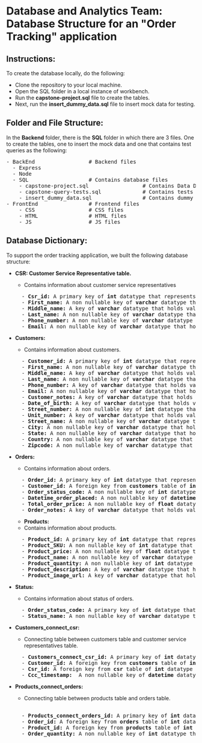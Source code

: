 # Database and Analytics Team: Database Structure for an "Order Tracking" application

## Instructions: 
To create the database locally, do the following: 
  - Clone the repository to your local machine.
  - Open the SQL folder in a local instance of workbench.
  - Run the **capstone-project.sql** file to create the tables. 
  - Next, run the **insert_dummy_data.sql** file to insert mock data for testing. 


## Folder and File Structure:

In the **Backend** folder, there is the **SQL** folder in which there are 3 files. One to create the tables, one to insert the mock data and one that contains test queries as the following:

<pre>
- BackEnd                 # Backend files 
  - Express              
  - Node              
  - SQL                   # Contains database files
    - capstone-project.sql                 # Contains Data Definition Language of the database
    - capstone-query-tests.sql             # Contains tests queries
    - insert_dummy_data.sql                # Contains dummy data. 
- FrontEnd                # Frontend files
    - CSS                 # CSS files 
    - HTML                # HTML files
    - JS                  # JS files
</pre>

## Database Dictionary: 

To support the order tracking application, we built the following database structure: 

- **CSR: Customer Service Representative table.**
  - Contains information about customer service representatives 
  <pre>
    - <b>Csr_id:</b> A primary key of <b>int</b> datatype that represents a unique ID for each customer service representative. 
    - <b>First_name:</b> A non nullable key of <b>varchar</b> datatype that holds values for the first names of customer service representatives.
    - <b>Middle_name:</b> A key of <b>varchar</b> datatype that holds values for the middle names of customer service representatives.
    - <b>Last_name:</b> A non nullable key of <b>varchar</b> datatype that holds values for the middle names of customer service representatives.
    - <b>Phone_number:</b> A non nullable key of <b>varchar</b> datatype that holds values for the phone numbers of customer service representatives.
    - <b>Email:</b> A non nullable key of <b>varchar</b> datatype that holds values for the emails of customer service representatives. 
  </pre>

- **Customers:**
  - Contains information about customers. 
  <pre>
    - <b>Customer_id:</b> A primary key of <b>int</b> datatype that represents a unique ID for each customer. 
    - <b>First_name:</b> A non nullable key of <b>varchar</b> datatype that holds values for the first names of customers. 
    - <b>Middle_name:</b> A key of <b>varchar</b> datatype that holds values for the middle names of customers. 
    - <b>Last_name:</b> A non nullable key of <b>varchar</b> datatype that holds values for the middle names of customers. 
    - <b>Phone_number:</b> A key of <b>varchar</b> datatype that holds values for the phone numbers of customers. 
    - <b>Email:</b> A non nullable key of <b>varchar</b> datatype that holds values for the emails of customers. 
    - <b>Customer_notes:</b> A key of <b>varchar</b> datatype that holds values for customer notes. 
    - <b>Date_of_birth:</b> A key of <b>varchar</b> datatype that holds values for date of birth of customers. 
    - <b>Street_number:</b> A non nullable key of <b>int</b> datatype that holds values for street numbers for the address. 
    - <b>Unit_number:</b> A key of <b>varchar</b> datatype that holds values for unit numbers. 
    - <b>Street_name:</b> A non nullable key of <b>varchar</b> datatype that holds values for street names. 
    - <b>City:</b> A non nullable key of <b>varchar</b> datatype that holds values for city names. 
    - <b>State:</b> A non nullable key of <b>varchar</b> datatype that holds values for state names.
    - <b>Country:</b> A non nullable key of <b>varchar</b> datatype that holds values for country names.
    - <b>Zipcode:</b> A non nullable key of <b>varchar</b> datatype that holds values for zipcodes. 
  </pre>

- **Orders:**
  - Contains information about orders.
  <pre>
    - <b>Order_id:</b> A primary key of <b>int</b> datatype that represents a unique ID for each order.
    - <b>Customer_id:</b> A foreign key from <b>customers</b> table of <b>int</b> datatype that represents a unique ID for each customer.
    - <b>Order_status_code:</b> A non nullable key of <b>int</b> datatype that represents the status of an order. 
    - <b>Datetime_order_placed:</b> A non nullable key of <b>datetime</b> datatype that holds values for datetimes of when orders are being placed. 
    - <b>Total_order_price:</b> A non nullable key of <b>float</b> datatype that holds values for the total price of orders. 
    - <b>Order_notes:</b> A key of <b>varchar</b> datatype that holds values for order notes. 
  </pre>
  
  - **Products:**
  - Contains information about products.
  <pre>
    - <b>Product_id:</b> A primary key of <b>int</b> datatype that represents a unique ID for each product. 
    - <b>Product_SKU:</b> A non nullable key of <b>int</b> datatype that hold values for the SKU code of each product. 
    - <b>Product_price:</b> A non nullable key of <b>float</b> datatype that hold values for the prices of products. 
    - <b>Product_name:</b> A non nullable key of <b>varchar</b> datatype that hold values for the names of products. 
    - <b>Product_quantity:</b> A non nullable key of <b>int</b> datatype that hold values for the quantity of products available. 
    - <b>Product_description:</b> A key of <b>varchar</b> datatype that hold values for the descriptions of products. 
    - <b>Product_image_url:</b> A key of <b>varchar</b> datatype that hold values for the URL of images of products. 
  </pre>

- **Status:**
  - Contains information about status of orders.
  <pre>
    - <b>Order_status_code:</b> A primary key of <b>int</b> datatype that represents a unique status code for each status. 
    - <b>Status_name:</b> A non nullable key of <b>varchar</b> datatype that holds values of status names. 
  </pre>

- **Customers_connect_csr:**
  - Connecting table between customers table and customer service representatives table.
  <pre>
    - <b>Customers_connect_csr_id:</b> A primary key of <b>int</b> datatype that represents a unique ID for each connection between customers table and csr table. 
    - <b>Customer_id:</b> A foreign key from <b>customers</b> table of <b>int</b> datatype that represents a unique ID for each customer.
    - <b>Csr_id:</b> A foreign key from <b>csr</b> table of <b>int</b> datatype that represents a unique ID for customer service representative. 
    - <b>Ccc_timestamp: </b> A non nullable key of <b>datetime</b> datatype that hold values for the timestamp of when a customer service representative provides service to a customer. 
  </pre>

- **Products_connect_orders:**
  - Connecting table between products table and orders table.
  <pre> 
    - <b>Products_connect_orders_id:</b> A primary key of <b>int</b> datatype that represents a unique ID for each connection between products table and orders table. 
    - <b>Order_id:</b> A foreign key from <b>orders</b> table of <b>int</b> datatype that represents a unique ID for each order.
    - <b>Product_id:</b> A foreign key from <b>products</b> table of <b>int</b> datatype that represents a unique ID for each product.
    - <b>Order_quantity:</b> A non nullable key of <b>int</b> datatype that hold values for the quantity of products in each order. 
  </pre>
